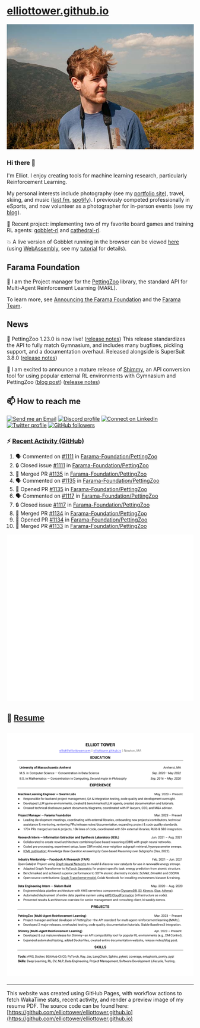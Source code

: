 # [elliottower.github.io](https://github.com/elliottower/elliottower.github.io)

[![A wild Elliot on Mt Washington](https://raw.githubusercontent.com/elliottower/elliottower.github.io/main/src/jpg/DSCF7539-600px.jpg?raw=true)](https://raw.githubusercontent.com/elliottower/elliottower.github.io/main/src/jpg/DSCF7539.jpg?raw=true)

### Hi there 👋

I'm Elliot. I enjoy creating tools for machine learning research, particularly Reinforcement Learning.

My personal interests include photography (see my [portfolio site](https://www.elliottower.com/)), travel, skiing, and music ([last.fm](https://www.last.fm/user/ajsdlfkwer), [spotify](https://open.spotify.com/user/12132818380)). I previously competed professionally in eSports, and now volunteer as a photographer for in-person events (see my [blog](https://www.elliottower.com/stories/?category=events)).

🤖 Recent project: implementing two of my favorite board games and training RL agents: [gobblet-rl](https://github.com/elliottower/gobblet-rl) and [cathedral-rl](https://github.com/elliottower/cathedral-rl). 

💥 A live version of Gobblet running in the browser can be viewed [here](https://elliottower.github.io/gobblet-rl/) (using [WebAssembly](https://webassembly.org/), see my [tutorial](https://github.com/elliottower/gobblet-rl/blob/main/tutorials/WebAssembly/web_assembly.md) for details).

## Farama Foundation

🚀 I am the Project manager for the [PettingZoo](https://github.com/Farama-Foundation/PettingZoo) library, the standard API for Multi-Agent Reinforcement Learning (MARL). 

To learn more, see [Announcing the Farama Foundation](https://farama.org/Announcing-The-Farama-Foundation) and the [Farama Team](https://farama.org/team).

## News

🎉 PettingZoo 1.23.0 is now live! ([release notes](https://github.com/Farama-Foundation/PettingZoo/releases/tag/1.23.0)) This release standardizes the API to fully match Gymnasium, and includes many bugfixes, pickling support, and a documentation overhaul. Released alongside is SuperSuit 3.8.0 ([release notes](https://github.com/Farama-Foundation/SuperSuit/releases/tag/3.8.0)) 

<!-- ![GitHub Release Date](https://img.shields.io/github/release-date/Farama-Foundation/PettingZoo) -->

🎉 I am excited to announce a mature release of [Shimmy](https://github.com/Farama-Foundation/Shimmy), an API conversion tool for using popular external RL environments with Gymnasium and PettingZoo ([blog post](https://farama.org/Announcing-Shimmy)) ([release notes](https://github.com/Farama-Foundation/Shimmy/releases/tag/v1.0.0)) 

## 📫 How to reach me

 [![Send me an Email](https://img.shields.io/badge/email-elliot%40elliottower.com-blue)](mailto:elliot@elliottower.com)
 [![Discord profile](https://img.shields.io/badge/Discord-7289DA?style=flat&logo=discord&logoColor=white)](https://discord.com/users/83091537923145728)
 [![Connect on LinkedIn](https://img.shields.io/badge/--linkedin?label=LinkedIn&logo=LinkedIn&style=social)](https://www.linkedin.com/in/elliot-tower)
 [![Twitter profile](https://img.shields.io/twitter/follow/elliottower?style=social)](https://twitter.com/ElliotTower/)
 [![GitHub followers](https://img.shields.io/github/followers/elliottower?style=social)](https://github.com/elliottower/)

### ⚡ [Recent Activity (GitHub)](https://github.com/elliottower)

<!--START_SECTION:activity-->
1. 🗣 Commented on [#1111](https://github.com/Farama-Foundation/PettingZoo/issues/1111#issuecomment-1813783082) in [Farama-Foundation/PettingZoo](https://github.com/Farama-Foundation/PettingZoo)
2. 🔒 Closed issue [#1111](https://github.com/Farama-Foundation/PettingZoo/issues/1111) in [Farama-Foundation/PettingZoo](https://github.com/Farama-Foundation/PettingZoo)
3. 🎉 Merged PR [#1135](https://github.com/Farama-Foundation/PettingZoo/pull/1135) in [Farama-Foundation/PettingZoo](https://github.com/Farama-Foundation/PettingZoo)
4. 🗣 Commented on [#1135](https://github.com/Farama-Foundation/PettingZoo/pull/1135#issuecomment-1813467212) in [Farama-Foundation/PettingZoo](https://github.com/Farama-Foundation/PettingZoo)
5. 💪 Opened PR [#1135](https://github.com/Farama-Foundation/PettingZoo/pull/1135) in [Farama-Foundation/PettingZoo](https://github.com/Farama-Foundation/PettingZoo)
6. 🗣 Commented on [#1117](https://github.com/Farama-Foundation/PettingZoo/issues/1117#issuecomment-1813381830) in [Farama-Foundation/PettingZoo](https://github.com/Farama-Foundation/PettingZoo)
7. 🔒 Closed issue [#1117](https://github.com/Farama-Foundation/PettingZoo/issues/1117) in [Farama-Foundation/PettingZoo](https://github.com/Farama-Foundation/PettingZoo)
8. 🎉 Merged PR [#1134](https://github.com/Farama-Foundation/PettingZoo/pull/1134) in [Farama-Foundation/PettingZoo](https://github.com/Farama-Foundation/PettingZoo)
9. 💪 Opened PR [#1134](https://github.com/Farama-Foundation/PettingZoo/pull/1134) in [Farama-Foundation/PettingZoo](https://github.com/Farama-Foundation/PettingZoo)
10. 🎉 Merged PR [#1133](https://github.com/Farama-Foundation/PettingZoo/pull/1133) in [Farama-Foundation/PettingZoo](https://github.com/Farama-Foundation/PettingZoo)
<!--END_SECTION:activity-->


<picture>
  <a href="https://metrics.lecoq.io/insights?user=elliottower">
   <img src="/github-metrics.svg" alt="Metrics">
  </a>
</picture>

## 📄 [Resume](https://elliottower.github.io/src/pdf/resume.pdf)

<!-- PDF-TO-MARKDOWN:START -->
![Page 1](src/png/page1.png "Page 1")
---
<!-- PDF-TO-MARKDOWN:END -->

----

This website was created using GitHub Pages, with workflow actions to fetch WakaTime stats, recent activity, and render a preview image of my resume PDF. The source code can be found here: [https://github.com/elliottower/elliottower.github.io](https://github.com/elliottower/elliottower.github.io)
